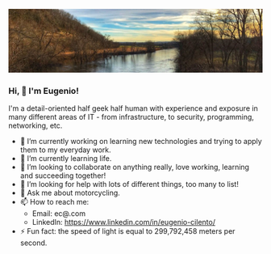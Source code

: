 ![](1609282245699.jpg)

### Hi, 👋 I'm Eugenio!

I'm a detail-oriented half geek half human with experience and exposure in many different areas of IT - from infrastructure, to security, programming, networking, etc. 

- 🔭 I’m currently working on learning new technologies and trying to apply them to my everyday work.
- 🌱 I’m currently learning life.
- 👯 I’m looking to collaborate on anything really, love working, learning and succeeding together!
- 🤔 I’m looking for help with lots of different things, too many to list!
- 💬 Ask me about motorcycling.
- 📫 How to reach me:
  - Email: ec@<repositoryname>.com
  - LinkedIn: https://www.linkedin.com/in/eugenio-cilento/
- ⚡ Fun fact: the speed of light is equal to 299,792,458 meters per second.
